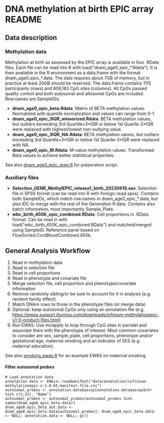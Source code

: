 # DNA methylation at birth EPIC array README
## Data description
### Methylation data
Methylation at birth as assessed by the EPIC array is available in four .RData files. Each file can be read into R with load("dnam_age0_epic_\*.Rdata"). It is then available in the R environment as a data.frame with the format dnam_age0_epic_\*.data. The data requires about 7GB of memory, but in practice at least 20GB
should be reserved. The data.frame contains 1115 participants (rows) and 808,183 CpG sites (columns). All CpGs passed quality control and both autosomal and allosomal CpGs are included. Row.names are SampleIDs.

- **dnam_age0_epic_beta.Rdata**: Matrix of BETA methylation values. Normalized with quantile normalization and values can range from 0-1.
- **dnam_age0_epic_3IQR_winsorized.Rdata**: BETA methylation values, but outliers exceeding 3rd Quartile+3*IQR or below 1st Quarile-3\*IQR were replaced with highest/lowest non-outlying value.
- **dnam_age0_epic_3IQR_NA.Rdata**: BETA methylation values, but outliers exceeding 3rd Quartile+3*IQR or below 1st Quarile-3\*IQR were replaced with NA.
- **dnam_age0_epic_M.Rdata**: M-value methylation values. Transformed Beta values to achieve better statistical properties.

See also [dnam_age0_epic_prep.R](https://github.com/inDEPTHlab/epigenetics/blob/main/epigenetics/age0/epic/dnam_age0_epic_prep.R) for preperation script.

### Auxiliary files
- **Selection_GENR_MethylEPIC_release1_birth_20230619.sav**: Selection file in SPSS format (can be read into R with foreign::read.spss). Contains both SampleIDs, which match row.names in dnam_age0_epic_\*.data, but also IDC to merge with the rest of the Generation R data.
  Contains also batch information, most importantly Sample_Plate.
- **wbc_birth_450K_epic_combined.RData**: Cell proportions in .RData format. Can be read in with load("wbc_birth_450K_epic_combined.RData") and matched/merged using SampleID. Reference panel based on FlowSorted.CordBloodCombined.450k. 

## General Analysis Workflow
1. Read in methylation data
2. Read in selection file
3. Read in cell proportions
4. Read in phenotype and covariate file
5. Merge selection file, cell proportion and phenotype/covariate information
6. Remove randomly sibling/or be sure to account for it in analysis (e.g. random family effect)
7. Match DNAm rows to those in the phenotype files (or merge data)
8. Optional: keep autosomal CpGs only using an annotation file (e.g. https://emea.support.illumina.com/downloads/infinium-methylationepic-v1-0-product-files.html)
9. Run EWAS: Use mclapply to loop through CpG sites in parralel and associate them with the phenotype of interest. Most common covariates to consider are sex, sample_plate, cell proportions, phenotype and/or gestational age, maternal smoking and an indicator of SES (e.g. maternal education). 

See also [smoking_ewas.R](https://github.com/inDEPTHlab/epigenetics/blob/main/epigenetics/age0/epic/smoking_ewas_epic.R) for an example EWAS on maternal smoking.

#### Filter autosomal probes
```
# Load annotation data
annotation.data <- ENmix::readmanifest("data/annotation/infinium-methylationepic-v-1-0-b5-manifest-file.csv")
autosomal_probes <- annotation.data$assay[annotation.data$assay$chr %in% c(1:22), "Name"]
autosomal_probes <- autosomal_probes[autosomal_probes %in% names(dnam_age0_epic_beta.data)]
dnam_age0_epic_beta_aut.data <- dnam_age0_epic_beta.data[autosomal_probes]; dnam_age0_epic_beta.data <- NULL; annotation.data <- NULL; gc()
```

